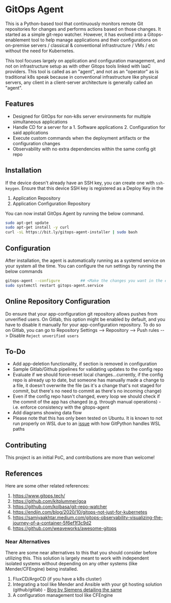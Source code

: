 # GitOps Agent

This is a Python-based tool that continuously monitors remote Git repositories for changes and performs actions based on those changes. It started as a simple git-repo watcher. However, it has evolved into a Gitops-enablement tool to help manage applications and their configurations on on-premise servers / classical & conventional infrastructure / VMs / etc without the need for Kubernetes.

This tool focuses largely on application and configuration management, and not on infrastructure setup as with other Gitops tools linked with IaaC providers. This tool is called as an "agent", and not as an "operator" as is traditional k8s speak because in conventional infrastructure like physical servers, any client in a client-server architecture is generally called an "agent".

## Features

- Designed for GitOps for non-k8s server environments for multiple simultaneous applications
- Handle CD for a server for a 1. Software applications 2. Configuration for said applications
- Execute custom commands when the deployment artifacts or the configuration changes
- Observability with no extra dependencies within the same config git repo

## Installation

If the device doesn't already have an SSH key, you can create one with `ssh-keygen`. Ensure that this device SSH key is registered as a Deploy Key in the

1. Application Repository
2. Application Configuration Repository

You can now install GitOps Agent by running the below command.

```bash
sudo apt-get update
sudo apt-get install -y curl
curl -sL https://bit.ly/gitops-agent-installer | sudo bash
```

## Configuration

After installation, the agent is automatically running as a systemd service on your system all the time. You can configure the run settings by running the below commands

```sh
gitops-agent --configure         ## <Make the changes you want in the editor>
sudo systemctl restart gitops-agent.service
```

## Online Repository Configuration

Do ensure that your app-configuration git repository allows pushes from unverified users. On Gitlab, this option might be enabled by default, and you have to disable it manually for your app-configuration repository. To do so on Gitlab, you can go to Repository Settings --> Repository --> Push rules --> Disable `Reject unverified users`

## To-Do

- Add app-deletion functionality, if section is removed in configuration
- Sample Gitlab/Github pipelines for validating updates to the config repo
- Evaluate if we should force-reset local changes...currently, if the config repo is already up to date, but someone has manually made a change to a file, it doesn't overwrite the file (as it's a change that's not staged for commit, but there's no need to commit as there's no incoming change)
- Even if the config repo hasn't changed, every loop we should check if the commit of the app has changed (e.g. through manual operations) - i.e. enforce consistency with the gitops-agent
- Add diagrams showing data flow
- Please note that this has only been tested on Ubuntu. It is known to not run properly on WSL due to an [issue](https://github.com/gitpython-developers/GitPython/issues/1902) with how GitPython handles WSL paths

## Contributing

This project is an initial PoC, and contributions are more than welcome!

## References

Here are some other related references:

1. <https://www.gitops.tech/>
2. <https://github.com/kitplummer/goa>
3. <https://github.com/kolbasa/git-repo-watcher>
4. <https://endjin.com/blog/2020/10/gitops-not-just-for-kubernetes>
5. <https://samiyaakhtar.medium.com/gitops-observability-visualizing-the-journey-of-a-container-5f6ef1f3c9d2>
6. <https://github.com/weaveworks/awesome-gitops>

### Near Alternatives

There are some near alternatives to this that you should consider before utilizing this. This solution is largely meant to work with independent isolated systems without depending on any other systems (like Mender/CFEngine) being installed.

1. FluxCD/ArgoCD (if you have a k8s cluster)
2. Integrating a tool like Mender and Ansible with your git hosting solution (github/gitlab) - [Blog by Siemens detailing the same](https://opensource.siemens.com/events/2023/slides/Matthias_Luescher_Automating_and_managing_an_IoT_Fleet_Using_Git.pdf)
3. A configuration management tool like CFEngine
